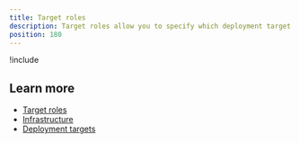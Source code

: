 ```yaml
---
title: Target roles
description: Target roles allow you to specify which deployment target (or targets) specific steps in your deployment process should target.
position: 180
---
```


!include <target-roles>

## Learn more

- [Target roles](/docs/infrastructure/deployment-targets/index.md#create-target-roles)
- [Infrastructure](/docs/infrastructure/index.md)
- [Deployment targets](/docs/infrastructure/deployment-targets/index.md)
